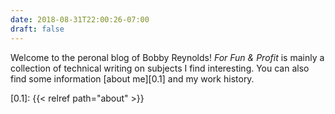 ```yaml
---
date: 2018-08-31T22:00:26-07:00
draft: false
---
```


Welcome to the peronal blog of Bobby Reynolds! *For Fun & Profit* is mainly a collection of
technical writing on subjects I find interesting. You can also find some information [about me][0.1]
and my work history.


[0.1]: {{< relref path="about" >}}